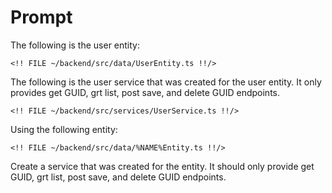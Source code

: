# Prompt

The following is the user entity:

```
<!! FILE ~/backend/src/data/UserEntity.ts !!/>
```

The following is the user service that was created for the user entity.  It only provides get GUID, grt list, post save, and delete GUID endpoints.

```
<!! FILE ~/backend/src/services/UserService.ts !!/>
```

Using the following entity:

```
<!! FILE ~/backend/src/data/%NAME%Entity.ts !!/>
```

Create a service that was created for the entity.  It should only provide get GUID, grt list, post save, and delete GUID endpoints.